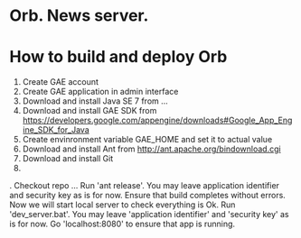 Orb. News server.
==========

How to build and deploy Orb
==========
1. Create GAE account
2. Create GAE application in admin interface
3. Download and install Java SE 7 from ...
4. Download and install GAE SDK from https://developers.google.com/appengine/downloads#Google_App_Engine_SDK_for_Java
5. Create envinronment variable GAE_HOME and set it to actual value
6. Download and install Ant from http://ant.apache.org/bindownload.cgi
7. Download and install Git
8. 
. Checkout repo ...
Run 'ant release'. You may leave application identifier and security key as is for now. Ensure that build completes without errors.
Now we will start local server to check everything is Ok. 
Run 'dev_server.bat'. 
You may leave 'application identifier' and 'security key' as is for now.
Go 'localhost:8080' to ensure that app is running. 
